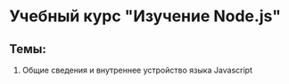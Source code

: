 # Учебный курс "Изучение Node.js"

## Темы:
1. Общие сведения и внутреннее устройство языка Javascript
